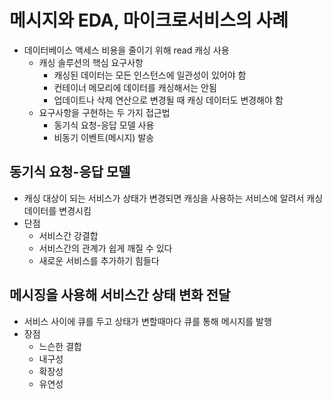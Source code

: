# 메시지와 EDA, 마이크로서비스의 사례
- 데이터베이스 액세스 비용을 줄이기 위해 read 캐싱 사용
  - 캐싱 솔루션의 핵심 요구사항
    - 캐싱된 데이터는 모든 인스턴스에 일관성이 있어야 함
    - 컨테이너 메모리에 데이터를 캐싱해서는 안됨
    - 업데이트나 삭제 연산으로 변경될 때 캐싱 데이터도 변경해야 함
  - 요구사항을 구현하는 두 가지 접근법
    - 동기식 요청-응답 모델 사용
    - 비동기 이벤트(메시지) 발송

## 동기식 요청-응답 모델
- 캐싱 대상이 되는 서비스가 상태가 변경되면 캐싱을 사용하는 서비스에 알려서 캐싱 데이터를 변경시킴
- 단점
  - 서비스간 강결합
  - 서비스간의 관계가 쉽게 깨질 수 있다
  - 새로운 서비스를 추가하기 힘들다

## 메시징을 사용해 서비스간 상태 변화 전달
- 서비스 사이에 큐를 두고 상태가 변할때마다 큐를 통해 메시지를 발행
- 장점
  - 느슨한 결합
  - 내구성
  - 확장성
  - 유연성

